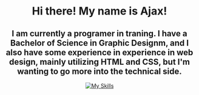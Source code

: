 <div align="center">
<h1>Hi there! My name is Ajax!</h1>

## I am currently a programer in traning. I have a Bachelor of Science in Graphic Designm, and I also have some experience in experience in web design, mainly utilizing HTML and CSS, but I'm wanting to go more into the technical side.
[![My Skills](https://skillicons.dev/icons?i=html,css,vscode,figma,blender,pycharm)](https://skillicons.dev)


</div>

